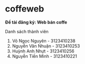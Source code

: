 # coffeweb
<b> Đề tài đăng ký: Web bán coffe </b>
<p>
    Danh sách thành viên
<ol> 
<li> Võ Ngọc Nguyên - 3123410238 </li>
<li> Nguyễn Văn Nhuận - 3123410253 </li>
<li> Huỳnh Anh Nhựt - 3123410256 </li>
<li> Nguyễn Tiến Minh - 3123410221 </li>
    </ol>
</p>

